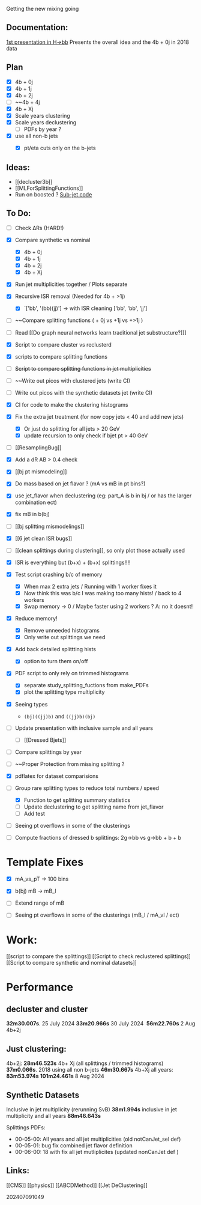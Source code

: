 Getting the new mixing going

## Documentation: 
[1st presentation in H→bb](https://indico.cern.ch/event/1429006/contributions/6030942/attachments/2889527/5065145/SyntheticDataSetsFromJetSplitting.pdf)
   Presents the overall idea and the 4b + 0j in 2018 data
   

## Plan
- [x] 4b + 0j
- [x] 4b + 1j
- [x] 4b + 2j
- [ ] ~~4b + 4j
- [x] 4b + Xj
- [x] Scale years clustering
- [x] Scale years declustering
	- [ ] PDFs by year ?
- [x] use all non-b jets
	- [x] pt/eta cuts only on the b-jets


## Ideas: 
* [[decluster3b]]
* [[MLForSplittingFunctions]]
* Run on boosted ? [Sub-jet code](https://github.com/rkansal47/HHbbVV/blob/main/src/HHbbVV/processors/TaggerInference.py#L63-L66)



## To Do: 
- [ ] Check ΔRs (HARD!)
- [x] Compare synthetic vs nominal
	- [x] 4b + 0j
	- [x] 4b + 1j
	- [x] 4b + 2j
	- [x] 4b + Xj
- [x] Run jet multiplicities together / Plots separate 
- [x] Recursive ISR removal (Needed for 4b + >1j)
	- [x] `['bb', '(bb)(jj)'] -> with ISR cleaning ['bb', 'bb', 'jj']
- [ ] ~~Compare splitting functions ( + 0j vs +1j vs +>1j )
- [ ] Read [[Do graph neural networks learn traditional jet substructure?]]]
- [x] Script to compare cluster vs reclusterd
- [x] scripts to compare splitting functions
- [ ] ~~Script to compare splitting functions in jet multiplicities~~
- [ ] ~~Write out picos with clustered jets (write CI)
- [ ] Write out picos with the synthetic datasets jet (write CI)
- [x] CI for code to make the clustering histograms
- [x] Fix the extra jet treatment (for now copy jets < 40 and add new jets)
	- [x] Or just do splitting for all jets > 20 GeV
	- [x] update recursion to only check if bjet pt > 40 GeV
- [ ] [[ResamplingBug]]
- [x] Add a dR AB > 0.4 check
- [x] [[bj pt mismodeling]]
- [x] Do mass based on jet flavor ?  (mA vs mB in pt bins?)
- [x] use jet_flavor when declustering (eg: part_A is b in bj / or has the larger combination ect) 
- [x] fix mB in b(bj) 
- [ ] [[bj splitting mismodelings]]
- [x] [[6 jet clean ISR bugs]]
- [ ] [[clean splittings during clustering]], so only plot those actually used 
- [x] ISR is everything but (b+x) + (b+x) splittings!!!!
- [x] Test script crashing b/c of memory
	- [x] When max 2 extra jets / Running with 1 worker fixes it
	- [x] Now think this was b/c I was making too many hists! / back to 4 workers
	- [x] Swap memory -> 0 / Maybe faster using 2 workers ? A: no it doesnt! 
- [x] Reduce memory!
	- [x] Remove unneeded histograms 
	- [x] Only write out splittings we need
- [x] Add back detailed splittting hists
	- [x] option to turn them on/off
- [x] PDF script to only rely on trimmed histograms
	- [x] separate study_splitting_fuctions from make_PDFs
	- [x] plot the splitting type multiplicity
- [x] Seeing types
	- `(bj)((jj)b)` and `((jj)b)(bj)`
- [ ] Update presentation with inclusive sample and all years
	- [ ] [[Dressed Bjets]]
- [ ] Compare splittings by year
- [ ] ~~Proper Protection from missing splitting ? 
- [x] pdflatex for dataset comparisions
- [ ] Group rare splitting types to reduce total numbers / speed
	- [x] Function to get splitting summary statistics
	- [ ] Update declustering to get splitting name from jet_flavor
	- [ ] Add test 
- [ ] Seeing pt overflows in some of the clusterings
- [ ] Compute fractions of dressed b splittings: 2g->bb vs g->bb + b + b





# Template Fixes
- [x]  mA_vs_pT -> 100 bins
- [x] b(bj) mB -> mB_l
- [ ] Extend range of mB 
- [ ] Seeing pt overflows in some of the clusterings (mB_l / mA_vl / ect)



# Work:
[[script to compare the splittings]]
[[Script to check reclustered splittings]]
[[Script to compare synthetic and nominal datasets]]



# Performance

## decluster and cluster
**32m30.007s**. 25 July 2024 
**33m20.966s** 30 July 2024
 **56m22.760s** 2 Aug 4b+2j


## Just clustering:
4b+2j: **28m46.523s**
4b+ Xj (all splittings / trimmed histograms) **37m0.066s**. 
	    2018 using all non b-jets  **46m30.667s**
4b+Xj all years: **83m53.974s**
             **101m24.461s** 8 Aug 2024

## Synthetic Datasets
Inclusive in jet multiplicity (rerunning SvB) **38m1.994s**
inclusive in jet multiplicity and all years **88m46.643s**


Splittings PDFs:
- 00-05-00:  All years and all jet multiplicities (old notCanJet_sel def)
- 00-05-01:  bug fix combined jet flavor definition 
- 00-06-00: 18 with fix all jet mutliplicites (updated nonCanJet def )

## Links: 

[[CMS]]
[[physics]]
[[ABCDMethod]]
[[Jet DeClustering]]


202407091049
